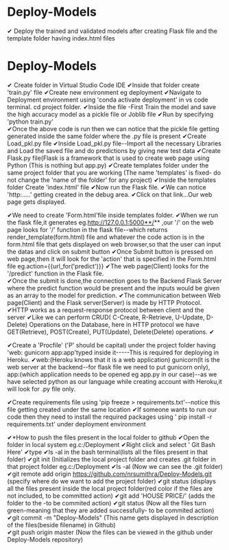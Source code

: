 # Deploy-Models
✔ Deploy the trained and validated models after creating Flask file and the template folder having index.html files
# Deploy-Models
✔ Create <Project Name> folder in Virtual Studio Code IDE
✔Inside that folder create 'train.py' file
✔Create new environment eg deployment 
✔Navigate to Deployment environment using 'conda activate deployment' in vs code terminal. cd project folder. 
✔Inside the file -First Train the model and save the high accuracy model as a pickle file or Joblib file
✔Run by specifying 'python train.py'  
✔Once the above code is run then we can notice that the pickle file getting generated inside the same folder where the .py file is present
✔Create Load_pkl.py file 
✔Inside Load_pkl.py file--Import all the necessary Libraries and Load the saved file and do predictions by giving new test data
✔Create Flask.py file(Flask is a framework that is used to create web page using Python (This is nothing but app.py)
✔Create templates folder under the same project folder that you are working (The name 'templates' is fixed- do not change the 'name of the folder' for any project)
✔Inside the templates folder Create 'index.html' file 
✔Now run the Flask file.
✔We can notice 'http:.....' getting created in the debug area.
✔Click on that link...Our web page gets displayed.
  
✔We need to create 'Form.html'file inside templates folder.
✔When we run the flask file,it generates eg.http://127.0.0.1:5000**/** ,our '/' on the web page looks for '/' function in the flask file--which returns render_template(form.html) file and whatever the code action is in the form.html file that gets displayed on web browser,so that the user can input the datas and click on submit button
✔Once Submit button is pressed on web page,then it will look for the 'action' that is specified in the Form.html file eg.action={{url_for('predict')}}
✔The web page(Client) looks for the '/predict' function in the Flask file.    
✔Once the submit is done,the connection goes to the Backend Flask Server where the predict function would be present and the inputs would be given as an array to the model for prediction.
✔The communication between Web page(Client) and the Flask server(Server) is made by HTTP Protocol.
✔HTTP works as a request-response protocol between client and the server
✔Like we can perform CRUD( C-Create, R-Retrieve, U-Update, D-Delete) Operations on the Database, here in HTTP protocol we have GET(Retrieve), POST(Create), PUT(Update), Delete(Delete) operations.
✔  
  
✔Create a 'Procfile' ('P' should be capital) under the project folder having 'web: gunicorn app:app'typed inside it-----This is required for deploying in Heroku.
✔web:(Heroku knows that it is a web application) gunicorn(It is the web server at the backend--for flask file we need to put gunicorn only), app:(which application needs to be opened eg app.py in our case)--as we have selected python as our language while creating account with Heroku,it will look for .py file only.   
  
✔Create requirements file using 'pip freeze > requirements.txt'--notice this file getting created under the same location 
✔If someone wants to run our code then they need to install the required packages using ' pip install -r requirements.txt' under deployment environment  
  
✔*How to push the files present in the local folder to github
✔Open the folder in local system eg.c:/Deployment
✔Right click and select ' Git Bash Here'
✔type 
✔ls -al in the bash terminal(lists all the files present in that folder)
✔git init (Initializes the local project folder and creates .git folder in that project folder eg.c:/Deployment
✔ls -al (Now we can see the .git folder)
✔git remote add origin https://github.com/nrsumithra/Deploy-Models.git (specify where do we want to add the project folder)
✔git status (displays all the files present inside the local project folder(red color if the files are not included, to be committed action)
✔git add 'HOUSE PRICE/' (adds the folder to the -to be commited action)
✔git status (Now all the files turn green-meaning that they are added successfully- to be commited action)  
✔git commit -m "Deploy-Models" (This name gets displayed in description of the files(beside filename) in Github)  
✔git push origin master (Now the files can be viewed in the github under Deploy-Models repository)  
